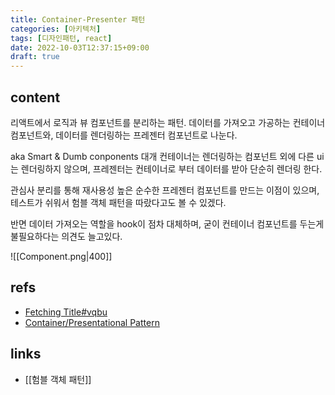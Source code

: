 ```yaml
---
title: Container-Presenter 패턴
categories: [아키텍처]
tags: [디자인패턴, react]
date: 2022-10-03T12:37:15+09:00
draft: true
---
```


## content
리액트에서 로직과 뷰 컴포넌트를 분리하는 패턴. 데이터를 가져오고 가공하는 컨테이너 컴포넌트와, 데이터를 렌더링하는 프레젠터 컴포넌트로 나눈다. 

aka Smart & Dumb conponents
대개 컨테이너는 렌더링하는 컴포넌트 외에 다른 ui는 렌더링하지 않으며, 프레젠터는 컨테이너로 부터 데이터를 받아 단순히 렌더링 한다.

관심사 분리를 통해 재사용성 높은 순수한 프레젠터 컴포넌트를 만드는 이점이 있으며, 테스트가 쉬워서 험블 객체 패턴을 따랐다고도 볼 수 있겠다.

반면 데이터 가져오는 역할을 hook이 점차 대체하며, 굳이 컨테이너 컴포넌트를 두는게 불필요하다는 의견도 늘고있다.

![[Component.png|400]]


## refs
- [Fetching Title#vqbu](https://aroundreact.com/react-best-practices-for-software-design-and-architecture/#Smart_Dumb)
- [Container/Presentational Pattern](https://www.patterns.dev/posts/presentational-container-pattern/)


## links
- [[험블 객체 패턴]]
